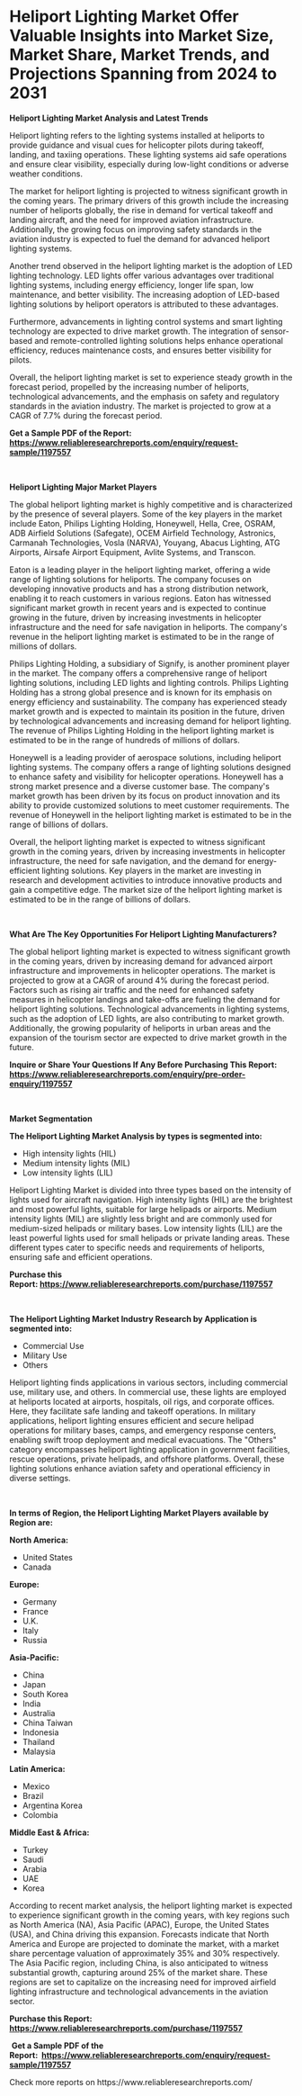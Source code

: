 <p><h1>Heliport Lighting Market Offer Valuable Insights into Market Size, Market Share, Market Trends, and Projections Spanning from 2024 to 2031</h1></p><p><strong>Heliport Lighting Market Analysis and Latest Trends</strong></p>
<p><p>Heliport lighting refers to the lighting systems installed at heliports to provide guidance and visual cues for helicopter pilots during takeoff, landing, and taxiing operations. These lighting systems aid safe operations and ensure clear visibility, especially during low-light conditions or adverse weather conditions.</p><p>The market for heliport lighting is projected to witness significant growth in the coming years. The primary drivers of this growth include the increasing number of heliports globally, the rise in demand for vertical takeoff and landing aircraft, and the need for improved aviation infrastructure. Additionally, the growing focus on improving safety standards in the aviation industry is expected to fuel the demand for advanced heliport lighting systems.</p><p>Another trend observed in the heliport lighting market is the adoption of LED lighting technology. LED lights offer various advantages over traditional lighting systems, including energy efficiency, longer life span, low maintenance, and better visibility. The increasing adoption of LED-based lighting solutions by heliport operators is attributed to these advantages.</p><p>Furthermore, advancements in lighting control systems and smart lighting technology are expected to drive market growth. The integration of sensor-based and remote-controlled lighting solutions helps enhance operational efficiency, reduces maintenance costs, and ensures better visibility for pilots.</p><p>Overall, the heliport lighting market is set to experience steady growth in the forecast period, propelled by the increasing number of heliports, technological advancements, and the emphasis on safety and regulatory standards in the aviation industry. The market is projected to grow at a CAGR of 7.7% during the forecast period.</p></p>
<p><strong>Get a Sample PDF of the Report:&nbsp; <a href="https://www.reliableresearchreports.com/enquiry/request-sample/1197557">https://www.reliableresearchreports.com/enquiry/request-sample/1197557</a></strong></p>
<p>&nbsp;</p>
<p><strong>Heliport Lighting Major Market Players</strong></p>
<p><p>The global heliport lighting market is highly competitive and is characterized by the presence of several players. Some of the key players in the market include Eaton, Philips Lighting Holding, Honeywell, Hella, Cree, OSRAM, ADB Airfield Solutions (Safegate), OCEM Airfield Technology, Astronics, Carmanah Technologies, Vosla (NARVA), Youyang, Abacus Lighting, ATG Airports, Airsafe Airport Equipment, Avlite Systems, and Transcon.</p><p>Eaton is a leading player in the heliport lighting market, offering a wide range of lighting solutions for heliports. The company focuses on developing innovative products and has a strong distribution network, enabling it to reach customers in various regions. Eaton has witnessed significant market growth in recent years and is expected to continue growing in the future, driven by increasing investments in helicopter infrastructure and the need for safe navigation in heliports. The company's revenue in the heliport lighting market is estimated to be in the range of millions of dollars.</p><p>Philips Lighting Holding, a subsidiary of Signify, is another prominent player in the market. The company offers a comprehensive range of heliport lighting solutions, including LED lights and lighting controls. Philips Lighting Holding has a strong global presence and is known for its emphasis on energy efficiency and sustainability. The company has experienced steady market growth and is expected to maintain its position in the future, driven by technological advancements and increasing demand for heliport lighting. The revenue of Philips Lighting Holding in the heliport lighting market is estimated to be in the range of hundreds of millions of dollars.</p><p>Honeywell is a leading provider of aerospace solutions, including heliport lighting systems. The company offers a range of lighting solutions designed to enhance safety and visibility for helicopter operations. Honeywell has a strong market presence and a diverse customer base. The company's market growth has been driven by its focus on product innovation and its ability to provide customized solutions to meet customer requirements. The revenue of Honeywell in the heliport lighting market is estimated to be in the range of billions of dollars.</p><p>Overall, the heliport lighting market is expected to witness significant growth in the coming years, driven by increasing investments in helicopter infrastructure, the need for safe navigation, and the demand for energy-efficient lighting solutions. Key players in the market are investing in research and development activities to introduce innovative products and gain a competitive edge. The market size of the heliport lighting market is estimated to be in the range of billions of dollars.</p></p>
<p>&nbsp;</p>
<p><strong>What Are The Key Opportunities For Heliport Lighting Manufacturers?</strong></p>
<p><p>The global heliport lighting market is expected to witness significant growth in the coming years, driven by increasing demand for advanced airport infrastructure and improvements in helicopter operations. The market is projected to grow at a CAGR of around 4% during the forecast period. Factors such as rising air traffic and the need for enhanced safety measures in helicopter landings and take-offs are fueling the demand for heliport lighting solutions. Technological advancements in lighting systems, such as the adoption of LED lights, are also contributing to market growth. Additionally, the growing popularity of heliports in urban areas and the expansion of the tourism sector are expected to drive market growth in the future.</p></p>
<p><strong>Inquire or Share Your Questions If Any Before Purchasing This Report: <a href="https://www.reliableresearchreports.com/enquiry/pre-order-enquiry/1197557">https://www.reliableresearchreports.com/enquiry/pre-order-enquiry/1197557</a></strong></p>
<p>&nbsp;</p>
<p><strong>Market Segmentation</strong></p>
<p><strong>The Heliport Lighting Market Analysis by types is segmented into:</strong></p>
<p><ul><li>High intensity lights (HIL)</li><li>Medium intensity lights (MIL)</li><li>Low intensity lights (LIL)</li></ul></p>
<p><p>Heliport Lighting Market is divided into three types based on the intensity of lights used for aircraft navigation. High intensity lights (HIL) are the brightest and most powerful lights, suitable for large helipads or airports. Medium intensity lights (MIL) are slightly less bright and are commonly used for medium-sized helipads or military bases. Low intensity lights (LIL) are the least powerful lights used for small helipads or private landing areas. These different types cater to specific needs and requirements of heliports, ensuring safe and efficient operations.</p></p>
<p><strong>Purchase this Report:&nbsp;<a href="https://www.reliableresearchreports.com/purchase/1197557">https://www.reliableresearchreports.com/purchase/1197557</a></strong></p>
<p>&nbsp;</p>
<p><strong>The Heliport Lighting Market Industry Research by Application is segmented into:</strong></p>
<p><ul><li>Commercial Use</li><li>Military Use</li><li>Others</li></ul></p>
<p><p>Heliport lighting finds applications in various sectors, including commercial use, military use, and others. In commercial use, these lights are employed at heliports located at airports, hospitals, oil rigs, and corporate offices. Here, they facilitate safe landing and takeoff operations. In military applications, heliport lighting ensures efficient and secure helipad operations for military bases, camps, and emergency response centers, enabling swift troop deployment and medical evacuations. The "Others" category encompasses heliport lighting application in government facilities, rescue operations, private helipads, and offshore platforms. Overall, these lighting solutions enhance aviation safety and operational efficiency in diverse settings.</p></p>
<p>&nbsp;</p>
<p><strong>In terms of Region, the Heliport Lighting Market Players available by Region are:</strong></p>
<p>
    <p> <strong> North America: </strong>
        <ul>
            <li>United States</li>
            <li>Canada</li>
        </ul>
        </p> 
    <p> <strong> Europe: </strong>
        <ul>
            <li>Germany</li>
            <li>France</li>
            <li>U.K.</li>
            <li>Italy</li>
            <li>Russia</li>
        </ul>
        </p> 
    <p> <strong> Asia-Pacific: </strong>
        <ul>
            <li>China</li>
            <li>Japan</li>
            <li>South Korea</li>
            <li>India</li>
            <li>Australia</li>
            <li>China Taiwan</li>
            <li>Indonesia</li>
            <li>Thailand</li>
            <li>Malaysia</li>
        </ul>
        </p> 
    <p> <strong> Latin America: </strong>
        <ul>
            <li>Mexico</li>
            <li>Brazil</li>
            <li>Argentina Korea</li>
            <li>Colombia</li>
        </ul>
        </p> 
    <p> <strong> Middle East & Africa: </strong>
        <ul>
            <li>Turkey</li>
            <li>Saudi</li>
            <li>Arabia</li>
            <li>UAE</li>
            <li>Korea</li>
        </ul>
    </p>
    </p>
<p><p>According to recent market analysis, the heliport lighting market is expected to experience significant growth in the coming years, with key regions such as North America (NA), Asia Pacific (APAC), Europe, the United States (USA), and China driving this expansion. Forecasts indicate that North America and Europe are projected to dominate the market, with a market share percentage valuation of approximately 35% and 30% respectively. The Asia Pacific region, including China, is also anticipated to witness substantial growth, capturing around 25% of the market share. These regions are set to capitalize on the increasing need for improved airfield lighting infrastructure and technological advancements in the aviation sector.</p></p>
<p><strong>Purchase this Report: <a href="https://www.reliableresearchreports.com/purchase/1197557">https://www.reliableresearchreports.com/purchase/1197557</a></strong></p>
<p>&nbsp;<strong>Get a Sample PDF of the Report:&nbsp;&nbsp;<a href="https://www.reliableresearchreports.com/enquiry/request-sample/1197557">https://www.reliableresearchreports.com/enquiry/request-sample/1197557</a></strong></p>
<p><strong></strong></p>
<p>Check more reports on https://www.reliableresearchreports.com/</p>